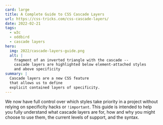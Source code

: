 ```yaml
---
card: large
title: A Complete Guide to CSS Cascade Layers
url: https://css-tricks.com/css-cascade-layers/
date: 2022-02-21
tags:
  - w3c
  - oddbird
  - cascade layers
hero:
  img: 2022/cascade-layers-guide.png
  alt: |
    fragment of an inverted triangle with the cascade --
    cascade layers are highlighted below element-attached styles
    and above specificity
summary: |
  Cascade layers are a new CSS feature
  that allows us to define
  explicit contained layers of specificity.
---
```


We now have full control over
which styles take priority in a project
without relying on specificity hacks or `!important`.
This guide is intended to help you fully understand
what cascade layers are for,
how and why you might choose to use them,
the current levels of support,
and the syntax.
